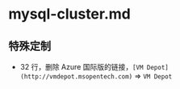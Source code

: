 # mysql-cluster.md

## 特殊定制

* 32 行，删除 Azure 国际版的链接，`[VM Depot](http://vmdepot.msopentech.com)` => `VM Depot`